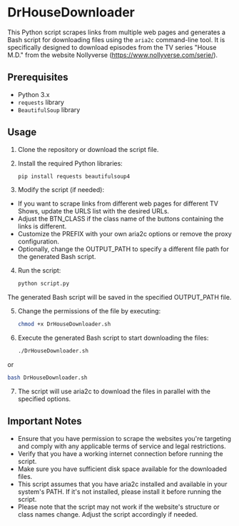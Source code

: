 # DrHouseDownloader

This Python script scrapes links from multiple web pages and generates a Bash script for downloading files using the `aria2c` command-line tool. It is specifically designed to download episodes from the TV series "House M.D." from the website Nollyverse (https://www.nollyverse.com/serie/).

## Prerequisites

- Python 3.x
- `requests` library
- `BeautifulSoup` library

## Usage

1. Clone the repository or download the script file.

2. Install the required Python libraries:

   ```bash
   pip install requests beautifulsoup4
3. Modify the script (if needed):
- If you want to scrape links from different web pages for different TV Shows, update the URLS list with the desired URLs.
- Adjust the BTN_CLASS if the class name of the buttons containing the links is different.
- Customize the PREFIX with your own aria2c options or remove the proxy configuration.
- Optionally, change the OUTPUT_PATH to specify a different file path for the generated Bash script.

4. Run the script:
   ```bash
   python script.py
   ```
The generated Bash script will be saved in the specified OUTPUT_PATH file.

5. Change the permissions of the file by executing:
   ```bash
   chmod +x DrHouseDownloader.sh
   ```
6. Execute the generated Bash script to start downloading the files:
   ```bash
   ./DrHouseDownloader.sh
   ```
or
   ```bash
   bash DrHouseDownloader.sh
   ```
7. The script will use aria2c to download the files in parallel with the specified options.

## Important Notes
- Ensure that you have permission to scrape the websites you're targeting and comply with any applicable terms of service and legal restrictions.
- Verify that you have a working internet connection before running the script.
- Make sure you have sufficient disk space available for the downloaded files.
- This script assumes that you have aria2c installed and available in your system's PATH. If it's not installed, please install it before running the script.
- Please note that the script may not work if the website's structure or class names change. Adjust the script accordingly if needed.
